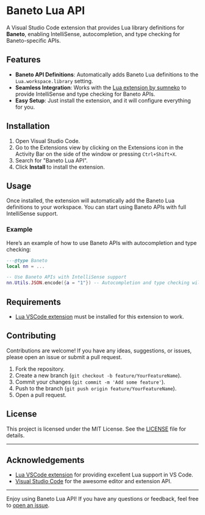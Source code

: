 
# Baneto Lua API

A Visual Studio Code extension that provides Lua library definitions for **Baneto**, enabling IntelliSense, autocompletion, and type checking for Baneto-specific APIs.

## Features

- **Baneto API Definitions**: Automatically adds Baneto Lua definitions to the `Lua.workspace.library` setting.
- **Seamless Integration**: Works with the [Lua extension by sumneko](https://marketplace.visualstudio.com/items?itemName=sumneko.lua) to provide IntelliSense and type checking for Baneto APIs.
- **Easy Setup**: Just install the extension, and it will configure everything for you.

## Installation

1. Open Visual Studio Code.
2. Go to the Extensions view by clicking on the Extensions icon in the Activity Bar on the side of the window or pressing `Ctrl+Shift+X`.
3. Search for "Baneto Lua API".
4. Click **Install** to install the extension.

## Usage

Once installed, the extension will automatically add the Baneto Lua definitions to your workspace. You can start using Baneto APIs with full IntelliSense support.

### Example
Here’s an example of how to use Baneto APIs with autocompletion and type checking:

```lua
---@type Baneto
local nn = ...

-- Use Baneto APIs with IntelliSense support
nn.Utils.JSON.encode({a = "1"}) -- Autocompletion and type checking will work here
```

## Requirements

- [Lua VSCode extension](https://marketplace.visualstudio.com/items?itemName=sumneko.lua)  must be installed for this extension to work.

## Contributing

Contributions are welcome! If you have any ideas, suggestions, or issues, please open an issue or submit a pull request.

1. Fork the repository.
2. Create a new branch (`git checkout -b feature/YourFeatureName`).
3. Commit your changes (`git commit -m 'Add some feature'`).
4. Push to the branch (`git push origin feature/YourFeatureName`).
5. Open a pull request.

## License

This project is licensed under the MIT License. See the [LICENSE](https://github.com/WoW-U/vscode-baneto-api/blob/main/LICENSE) file for details.

---

## Acknowledgements

- [Lua VSCode extension](https://marketplace.visualstudio.com/items?itemName=sumneko.lua) for providing excellent Lua support in VS Code.
- [Visual Studio Code](https://code.visualstudio.com/) for the awesome editor and extension API.

---

Enjoy using Baneto Lua API! If you have any questions or feedback, feel free to [open an issue](https://github.com/WoW-U/vscode-baneto-api/issues).